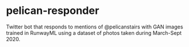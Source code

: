 # pelican-responder

Twitter bot that responds to mentions of @pelicanstairs with GAN images trained in RunwayML using a dataset of photos taken during March-Sept 2020.
